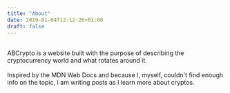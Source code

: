 ```yaml
---
title: "About"
date: 2019-01-04T12:12:26+01:00
draft: false
---
```


<br>
ABCrypto is a website built with the purpose of describing the cryptocurrency world and what rotates around it.
<br>
<br>
Inspired by the MDN Web Docs and because I, myself, couldn't find enough info on the topic, I am writing posts as I learn more about cryptos.
